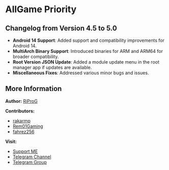 # AllGame Priority

## Changelog from Version 4.5 to 5.0

- **Android 14 Support**: Added support and compatibility improvements for Android 14.
- **MultiArch Binary Support**: Introduced binaries for ARM and ARM64 for broader compatibility.
- **Root Version JSON Update**: Added a module update menu in the root manager app if updates are available.
- **Miscellaneous Fixes**: Addressed various minor bugs and issues.

## More Information

**Author:**
[RiProG](https://github.com/RiProG-id)

**Contributors:**
- [rakarmp](https://github.com/rakarmp)
- [Rem01Gaming](https://github.com/Rem01Gaming)
- [fahrez256](https://github.com/fahrez256)

**Visit:**
- [Support ME](https://t.me/RiOpSo/2848)
- [Telegram Channel](https://t.me/RiOpSo)
- [Telegram Group](https://t.me/RiOpSoDisc)
